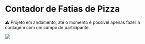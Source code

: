 # Contador de Fatias de Pizza

⚠ Projeto em andamento, até o momento é possível apenas fazer a contagem com um campo de participante.

[![](https://i.gyazo.com/5e76fddb6fcfea5fa585aa6da6ec8d18.gif)](http://i.gyazo.com/5e76fddb6fcfea5fa585aa6da6ec8d18.gif)
